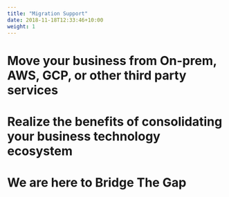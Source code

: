 ```yaml
---
title: "Migration Support"
date: 2018-11-18T12:33:46+10:00
weight: 1
---
```


# Move your business from On-prem, AWS, GCP, or other third party services

# Realize the benefits of consolidating your business technology ecosystem

# We are here to Bridge The Gap